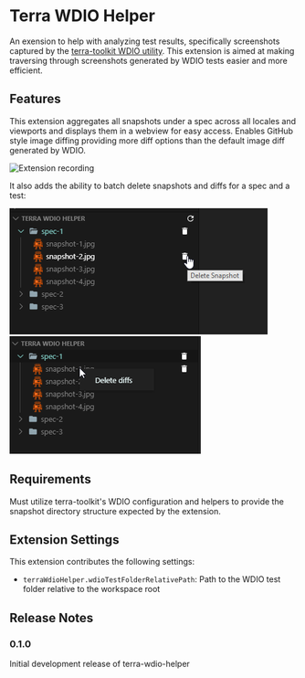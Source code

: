 # Terra WDIO Helper

An exension to help with analyzing test results, specifically screenshots captured by the [terra-toolkit WDIO utility](https://github.com/cerner/terra-toolkit). This extension is aimed at making traversing through screenshots generated by WDIO tests easier and more efficient.

## Features

This extension aggregates all snapshots under a spec across all locales and viewports and displays them in a webview for easy access. Enables GitHub style image diffing providing more diff options than the default image diff generated by WDIO.

![Extension recording](docs/recording.gif)

It also adds the ability to batch delete snapshots and diffs for a spec and a test:

![Batch delete snapshots](docs/batch_delete.png)
![Batch delete snapshot diffs](docs/batch_delete_diff.png)

## Requirements

Must utilize terra-toolkit's WDIO configuration and helpers to provide the snapshot directory structure expected by the extension.

## Extension Settings

This extension contributes the following settings:

* `terraWdioHelper.wdioTestFolderRelativePath`: Path to the WDIO test folder relative to the workspace root

## Release Notes

### 0.1.0

Initial development release of terra-wdio-helper
